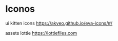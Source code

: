 # Iconos

ui kitten icons
https://akveo.github.io/eva-icons/#/

assets lottie
https://lottiefiles.com
